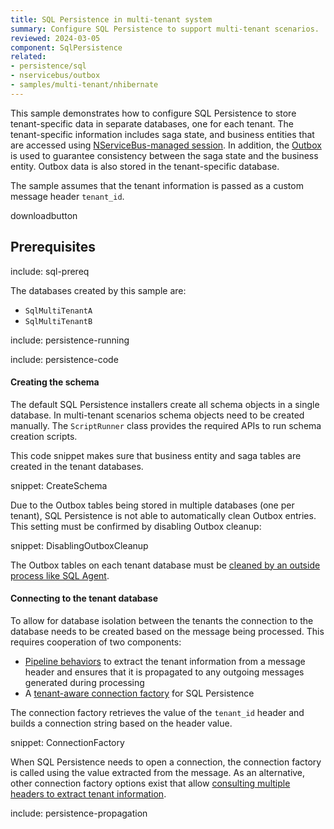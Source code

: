 ```yaml
---
title: SQL Persistence in multi-tenant system
summary: Configure SQL Persistence to support multi-tenant scenarios.
reviewed: 2024-03-05
component: SqlPersistence
related:
- persistence/sql
- nservicebus/outbox
- samples/multi-tenant/nhibernate
---
```


This sample demonstrates how to configure SQL Persistence to store tenant-specific data in separate databases, one for each tenant. The tenant-specific information includes saga state, and business entities that are accessed using [NServiceBus-managed session](/persistence/sql/accessing-data.md). In addition, the [Outbox](/nservicebus/outbox/) is used to guarantee consistency between the saga state and the business entity. Outbox data is also stored in the tenant-specific database.

The sample assumes that the tenant information is passed as a custom message header `tenant_id`.

downloadbutton


## Prerequisites

include: sql-prereq

The databases created by this sample are:

 * `SqlMultiTenantA`
 * `SqlMultiTenantB`

include: persistence-running

include: persistence-code

#### Creating the schema

The default SQL Persistence installers create all schema objects in a single database. In multi-tenant scenarios schema objects need to be created manually. The `ScriptRunner` class provides the required APIs to run schema creation scripts.

This code snippet makes sure that business entity and saga tables are created in the tenant databases.

snippet: CreateSchema

Due to the Outbox tables being stored in multiple databases (one per tenant), SQL Persistence is not able to automatically clean Outbox entries. This setting must be confirmed by disabling Outbox cleanup:

snippet: DisablingOutboxCleanup

The Outbox tables on each tenant database must be [cleaned by an outside process like SQL Agent](/persistence/sql/multi-tenant.md#disabling-outbox-cleanup).


#### Connecting to the tenant database

To allow for database isolation between the tenants the connection to the database needs to be created based on the message being processed. This requires cooperation of two components:

 * [Pipeline behaviors](/nservicebus/pipeline/manipulate-with-behaviors.md) to extract the tenant information from a message header and ensures that it is propagated to any outgoing messages generated during processing
 * A [tenant-aware connection factory](/persistence/sql/multi-tenant.md#specifying-connections-per-tenant) for SQL Persistence

The connection factory retrieves the value of the `tenant_id` header and builds a connection string based on the header value.

snippet: ConnectionFactory

When SQL Persistence needs to open a connection, the connection factory is called using the value extracted from the message. As an alternative, other connection factory options exist that allow [consulting multiple headers to extract tenant information](/persistence/sql/multi-tenant.md#specifying-connections-per-tenant).

include: persistence-propagation

